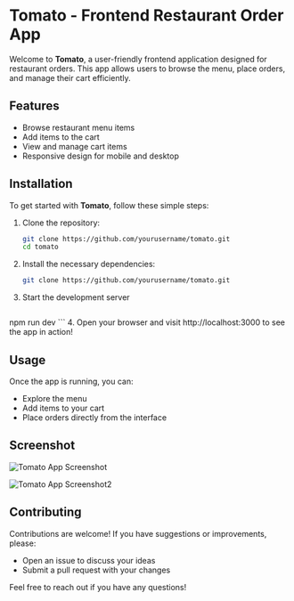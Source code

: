 # Tomato - Frontend Restaurant Order App

Welcome to **Tomato**, a user-friendly frontend application designed for restaurant orders. This app allows users to browse the menu, place orders, and manage their cart efficiently.

## Features

- Browse restaurant menu items
- Add items to the cart
- View and manage cart items
- Responsive design for mobile and desktop

## Installation

To get started with **Tomato**, follow these simple steps:

1. Clone the repository:
   ```bash
   git clone https://github.com/yourusername/tomato.git
   cd tomato
    ```
2. Install the necessary dependencies:
   ```bash
   git clone https://github.com/yourusername/tomato.git
   ```
3. Start the development server
   ```bash
 npm run dev
    ```
4. Open your browser and visit http://localhost:3000 to see the app in action!
<!-- img -->
## Usage

Once the app is running, you can:

- Explore the menu
- Add items to your cart
- Place orders directly from the interface

## Screenshot

![Tomato App Screenshot](/image1.jpg) 

![Tomato App Screenshot2](/image2.jpg) 

## Contributing

Contributions are welcome! If you have suggestions or improvements, please:

- Open an issue to discuss your ideas
- Submit a pull request with your changes

Feel free to reach out if you have any questions!

